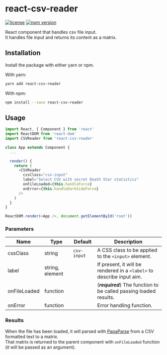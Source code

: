 # react-csv-reader

[![license](https://img.shields.io/github/license/nzambello/react-csv-reader.svg)](https://github.com/nzambello/react-csv-reader/blob/master/LICENSE)
[![npm version](https://badge.fury.io/js/react-csv-reader.svg)](https://www.npmjs.com/package/react-csv-reader)

React component that handles csv file input.  
It handles file input and returns its content as a matrix.

## Installation

Install the package with either yarn or npm.

With yarn:

```sh
yarn add react-csv-reader
```

With npm:

```sh
npm install --save react-csv-reader
```

## Usage

```javascript
import React, { Component } from 'react'
import ReactDOM from 'react-dom'
import CSVReader from 'react-csv-reader'

class App extends Component {
  ...

  render() {
    return (
      <CSVReader
        cssClass="csv-input"
        label="Select CSV with secret Death Star statistics"
        onFileLoaded={this.handleForce}
        onError={this.handleDarkSideForce}
      />
    )
  }
}

ReactDOM.render(<App />, document.getElementById('root'))
```

### Parameters

| Name         | Type            | Default     | Description                                                           |
| ------------ | --------------- | ----------- | --------------------------------------------------------------------- |
| cssClass     | string          | `csv-input` | A CSS class to be applied to the `<input>` element.                   |
| label        | string, element |             | If present, it will be rendered in a `<label>` to describe input aim. |
| onFileLoaded | function        |             | (**_required_**) The function to be called passing loaded results.    |
| onError      | function        |             | Error handling function.                                              |

### Results

When the file has been loaded, it will parsed with [PapaParse](https://github.com/mholt/PapaParse) from a CSV formatted text to a matrix.  
That matrix is returned to the parent component with `onFileLoaded` function (it will be passed as an argument).
